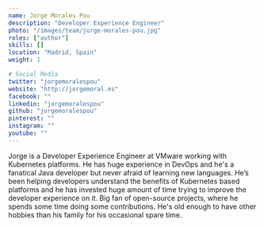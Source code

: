 ```yaml
---
name: Jorge Morales Pou
description: "Developer Experience Engineer"
photo: "/images/team/jorge-morales-pou.jpg"
roles: ["author"]
skills: []
location: "Madrid, Spain"
weight: 1

# Social Media 
twitter: "jorgemoralespou"
website: "http://jorgemoral.es"
facebook: ""
linkedin: "jorgemoralespou"
github: "jorgemoralespou"
pinterest: ""
instagram: ""
youtube: ""
---
```


Jorge is a Developer Experience Engineer at VMware working with Kubernetes platforms. He has huge experience in DevOps and he's a fanatical Java developer but never afraid of learning new languages. He’s been helping developers understand the benefits of Kubernetes based platforms and he has invested huge amount of time trying to improve the developer experience on it. Big fan of open-source projects, where he spends some time doing some contributions.
He's old enough to have other hobbies than his family for his occasional spare time.
